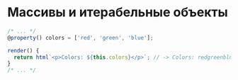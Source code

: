 # Массивы и итерабельные объекты

```ts
/* ... */
@property() colors = ['red', 'green', 'blue'];

render() {
  return html`<p>Colors: ${this.colors}</p>`; // -> Colors: redgreenblue
}
/* ... */
```
